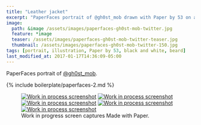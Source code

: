 ```yaml
---
title: "Leather jacket"
excerpt: "PaperFaces portrait of @gh0st_mob drawn with Paper by 53 on an iPad."
image: 
  path: &image /assets/images/paperfaces-gh0st-mob-twitter.jpg 
  feature: *image
  teaser: /assets/images/paperfaces-gh0st-mob-twitter-teaser.jpg
  thumbnail: /assets/images/paperfaces-gh0st-mob-twitter-150.jpg
tags: [portrait, illustration, Paper by 53, black and white, beard]
last_modified_at: 2017-01-17T14:36:09-05:00
---
```


PaperFaces portrait of [@gh0st_mob](http://twitter.com/gh0st_mob).

{% include boilerplate/paperfaces-2.md %}

<figure class="third">
	<a href="/assets/images/paperfaces-gh0st-mob-process-1-lg.jpg"><img src="/assets/images/paperfaces-gh0st-mob-process-1-600.jpg" alt="Work in process screenshot"></a>
	<a href="/assets/images/paperfaces-gh0st-mob-process-2-lg.jpg"><img src="/assets/images/paperfaces-gh0st-mob-process-2-600.jpg" alt="Work in process screenshot"></a>
	<a href="/assets/images/paperfaces-gh0st-mob-process-3-lg.jpg"><img src="/assets/images/paperfaces-gh0st-mob-process-3-600.jpg" alt="Work in process screenshot"></a>
	<a href="/assets/images/paperfaces-gh0st-mob-process-4-lg.jpg"><img src="/assets/images/paperfaces-gh0st-mob-process-4-600.jpg" alt="Work in process screenshot"></a>
	<a href="/assets/images/paperfaces-gh0st-mob-process-5-lg.jpg"><img src="/assets/images/paperfaces-gh0st-mob-process-5-600.jpg" alt="Work in process screenshot"></a>
	<figcaption>Work in progress screen captures Made with Paper.</figcaption>
</figure>
